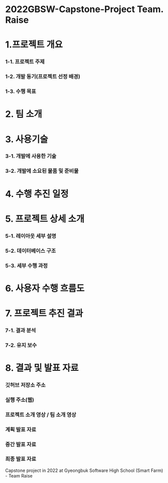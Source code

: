 # 2022GBSW-Capstone-Project Team. Raise

# 1.프로젝트 개요
### 1-1. 프로젝트 주제
### 1-2. 개발 동기(프로젝트 선정 배경)
### 1-3. 수행 목표

# 2. 팀 소개

# 3. 사용기술
### 3-1. 개발에 사용한 기술
### 3-2. 개발에 소요된 물품 및 준비물

# 4. 수행 추진 일정

# 5. 프로젝트 상세 소개
### 5-1. 레이아웃 세부 설명
### 5-2. 데이터베이스 구조
### 5-3. 세부 수행 과정

# 6. 사용자 수행 흐름도

# 7. 프로젝트 추진 결과
### 7-1. 결과 분석
### 7-2. 유지 보수

# 8. 결과 및 발표 자료
### 깃허브 저장소 주소
### 실행 주소(웹)
### 프로젝트 소개 영상 / 팀 소개 영상
### 계획 발표 자료
### 중간 발표 자료
### 최종 발표 자료

Capstone project in 2022 at Gyeongbuk Software High School (Smart Farm) - Team Raise
